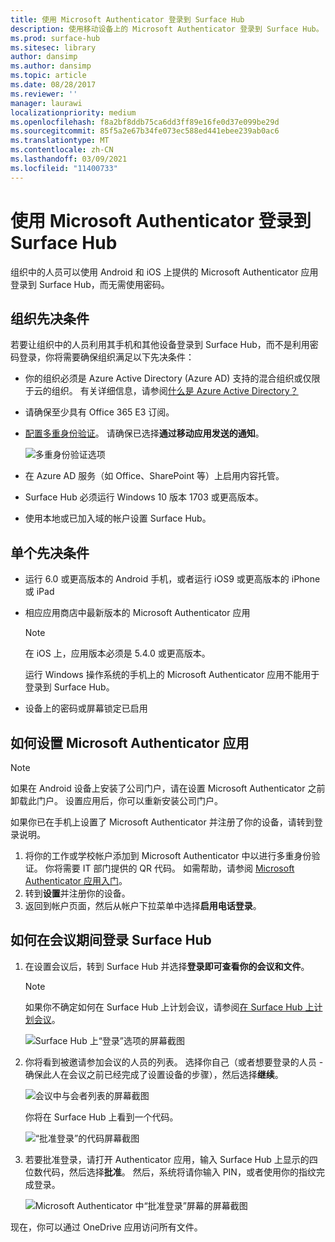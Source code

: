 ```yaml
---
title: 使用 Microsoft Authenticator 登录到 Surface Hub
description: 使用移动设备上的 Microsoft Authenticator 登录到 Surface Hub。
ms.prod: surface-hub
ms.sitesec: library
author: dansimp
ms.author: dansimp
ms.topic: article
ms.date: 08/28/2017
ms.reviewer: ''
manager: laurawi
localizationpriority: medium
ms.openlocfilehash: f8a2bf8ddb75ca6dd3ff89e16fe0d37e099be29d
ms.sourcegitcommit: 85f5a2e67b34fe073ec588ed441ebee239ab0ac6
ms.translationtype: MT
ms.contentlocale: zh-CN
ms.lasthandoff: 03/09/2021
ms.locfileid: "11400733"
---
```

# <a name="sign-in-to-surface-hub-with-microsoft-authenticator"></a>使用 Microsoft Authenticator 登录到 Surface Hub

组织中的人员可以使用 Android 和 iOS 上提供的 Microsoft Authenticator 应用登录到 Surface Hub，而无需使用密码。

## <a name="organization-prerequisites"></a>组织先决条件

若要让组织中的人员利用其手机和其他设备登录到 Surface Hub，而不是利用密码登录，你将需要确保组织满足以下先决条件： 

- 你的组织必须是 Azure Active Directory (Azure AD) 支持的混合组织或仅限于云的组织。 有关详细信息，请参阅[什么是 Azure Active Directory？](https://docs.microsoft.com/azure/active-directory/active-directory-whatis)

- 请确保至少具有 Office 365 E3 订阅。 

- [配置多重身份验证](https://docs.microsoft.com/azure/active-directory/authentication/howto-mfa-mfasettings)。 请确保已选择**通过移动应用发送的通知**。 

    ![多重身份验证选项](images/mfa-options.png)

- 在 Azure AD 服务（如 Office、SharePoint 等）上启用内容托管。 

- Surface Hub 必须运行 Windows 10 版本 1703 或更高版本。

- 使用本地或已加入域的帐户设置 Surface Hub。

## <a name="individual-prerequisites"></a>单个先决条件

- 运行 6.0 或更高版本的 Android 手机，或者运行 iOS9 或更高版本的 iPhone 或 iPad 

- 相应应用商店中最新版本的 Microsoft Authenticator 应用

    >[!NOTE]
    >在 iOS 上，应用版本必须是 5.4.0 或更高版本。
    >
    >运行 Windows 操作系统的手机上的 Microsoft Authenticator 应用不能用于登录到 Surface Hub。

- 设备上的密码或屏幕锁定已启用

## <a name="how-to-set-up-the-microsoft-authenticator-app"></a>如何设置 Microsoft Authenticator 应用

>[!NOTE]
>如果在 Android 设备上安装了公司门户，请在设置 Microsoft Authenticator 之前卸载此门户。 设置应用后，你可以重新安装公司门户。
>
>如果你已在手机上设置了 Microsoft Authenticator 并注册了你的设备，请转到登录说明。

1. 将你的工作或学校帐户添加到 Microsoft Authenticator 中以进行多重身份验证。 你将需要 IT 部门提供的 QR 代码。 如需帮助，请参阅 [Microsoft Authenticator 应用入门](https://docs.microsoft.com/azure/multi-factor-authentication/end-user/microsoft-authenticator-app-how-to)。
2. 转到**设置**并注册你的设备。
3. 返回到帐户页面，然后从帐户下拉菜单中选择**启用电话登录**。

## <a name="how-to-sign-in-to-surface-hub-during-a-meeting"></a>如何在会议期间登录 Surface Hub

1. 在设置会议后，转到 Surface Hub 并选择**登录即可查看你的会议和文件**。

    >[!NOTE]
    >如果你不确定如何在 Surface Hub 上计划会议，请参阅[在 Surface Hub 上计划会议](https://support.microsoft.com/help/17325/surfacehub-schedulemeeting)。

    ![Surface Hub 上“登录”选项的屏幕截图](images/sign-in.png)

2. 你将看到被邀请参加会议的人员的列表。 选择你自己（或者想要登录的人员 - 确保此人在会议之前已经完成了设置设备的步骤），然后选择**继续**。

    ![会议中与会者列表的屏幕截图](images/attendees.png)

    你将在 Surface Hub 上看到一个代码。

    ![“批准登录”的代码屏幕截图](images/approve-signin.png)

3. 若要批准登录，请打开 Authenticator 应用，输入 Surface Hub 上显示的四位数代码，然后选择**批准**。 然后，系统将请你输入 PIN，或者使用你的指纹完成登录。 

    ![Microsoft Authenticator 中“批准登录”屏幕的屏幕截图](images/approve-signin2.png)

现在，你可以通过 OneDrive 应用访问所有文件。
